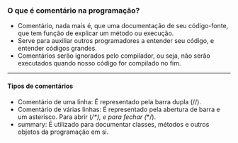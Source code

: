 ### O que é comentário na programação?

- Comentário, nada mais é, que uma documentação de seu código-fonte, que tem função de explicar um método ou execução.
- Serve para auxiliar outros programadores a entender seu código, e entender códigos grandes.
- Comentários serão ignorados pelo compilador, ou seja, não serão executados quando nosso código for compilado no fim.

---

#### Tipos de comentários

- Comentário de uma linha: É representado pela barra dupla (//).
- Comentário de várias linhas: É representado pela abertura de barra e um asterisco. Para abrir (_/*), e para fechar (_*/).
- summary: É utilizado para documentar classes, métodos e outros objetos da programação em si.